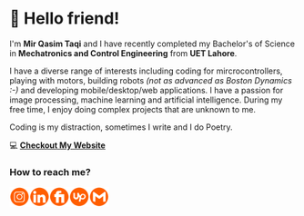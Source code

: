 # 👋 Hello friend!

 I'm **Mir Qasim Taqi** and I have recently completed my Bachelor's of Science in **Mechatronics and Control Engineering** from **UET Lahore**. 

I have a diverse range of interests including coding for mircrocontrollers, playing with motors, building robots *(not as advanced as Boston Dynamics :-)* and developing mobile/desktop/web applications. I have a passion for image processing, machine learning and artificial intelligence. During my free time, I enjoy doing complex projects that are unknown to me.

Coding is my distraction, sometimes I write and I do Poetry.

💻 **[Checkout My Website](https://mirtaqi.netlify.app)**

### How to reach me?

<a href="https://instagram.com/taqimirtaqi">
  <img align="left" alt="Insragram" width="35px" src="./resources/instagram.png" />
</a>
<a href="https://www.linkedin.com/in/mirtaqi">
  <img align="left" alt="LinkedIn" width="35px" src="./resources/linked.png" />
</a>
<a href="https://www.fiverr.com/qasimtaqi">
  <img align="left" alt="Fiverr" width="35px" src="./resources/fiverr.png" />
</a>
<a href="https://upwork.com/freelancers/qasimtaqi">
  <img align="left" alt="Upwork" width="35px" src="./resources/upwork.png" />
</a>
<a href="mailto:mirtaqi94@gmail.com">
  <img align="left" alt="Mail" width="35px" src="./resources/gmail.png" />
